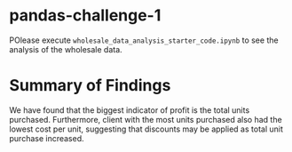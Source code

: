 # pandas-challenge-1

POlease execute `wholesale_data_analysis_starter_code.ipynb` to see the analysis of the wholesale data.

# Summary of Findings
We have found that the biggest indicator of profit is the total units purchased.
Furthermore, client with the most units purchased also had the lowest cost per unit,
suggesting that discounts may be applied as total unit purchase increased.